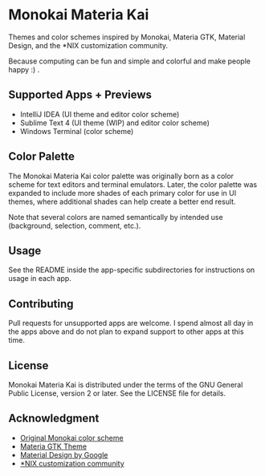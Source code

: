# Monokai Materia Kai

Themes and color schemes inspired by Monokai, Materia GTK, Material Design, and the \*NIX customization community.

Because computing can be fun and simple and colorful and make people happy :) .

## Supported Apps + Previews
- IntelliJ IDEA (UI theme and editor color scheme)
- Sublime Text 4 (UI theme (WIP) and editor color scheme)
- Windows Terminal (color scheme)

## Color Palette
The Monokai Materia Kai color palette was originally born as a color scheme for text editors and terminal emulators. Later, the color palette was expanded to include more shades of each primary color for use in UI themes, where additional shades can help create a better end result.

Note that several colors are named semantically by intended use (background, selection, comment, etc.).

## Usage
See the README inside the app-specific subdirectories for instructions on usage in each app.

## Contributing
Pull requests for unsupported apps are welcome. I spend almost all day in the apps above and do not plan to expand support to other apps at this time.

## License
Monokai Materia Kai is distributed under the terms of the GNU General Public License, version 2 or later. See the LICENSE file for details.

## Acknowledgment
- [Original Monokai color scheme](https://monokai.pro/)
- [Materia GTK Theme](https://github.com/nana-4/materia-theme)
- [Material Design by Google](https://material.io/)
- [\*NIX customization community](https://www.reddit.com/r/unixporn/)

